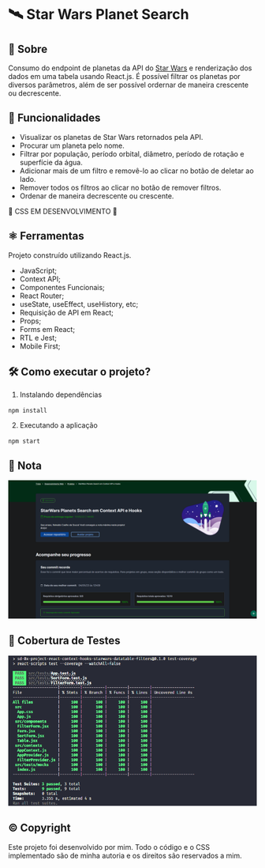 # 🛰 Star Wars Planet Search

## 📘 Sobre

Consumo do endpoint de planetas da API do [Star Wars](https://swapi.dev/api/planets) e renderização dos dados em uma tabela usando React.js. É possível filtrar os planetas por diversos parâmetros, além de ser possível ordernar de maneira crescente ou decrescente.

## 🧩 Funcionalidades

- Visualizar os planetas de Star Wars retornados pela API.
- Procurar um planeta pelo nome.
- Filtrar por população, período orbital, diâmetro, período de rotação e superfície da água.
- Adicionar mais de um filtro e removê-lo ao clicar no botão de deletar ao lado.
- Remover todos os filtros ao clicar no botão de remover filtros.
- Ordenar de maneira decrescente ou crescente.

🚧 CSS EM DESENVOLVIMENTO 🚧

## ⚛️ Ferramentas

Projeto construído utilizando React.js.

- JavaScript;
- Context API;
- Componentes Funcionais;
- React Router;
- useState, useEffect, useHistory, etc;
- Requisição de API em React;
- Props;
- Forms em React;
- RTL e Jest;
- Mobile First;

## 🛠️ Como executar o projeto?

1. Instalando dependências

`npm install`

2. Executando a aplicação

`npm start`

## 📝 Nota

<img src='/grade.png' alt='100% de aprovação no projeto' />

## 🧪 Cobertura de Testes

<img src='/coverage.png' alt='100% em cobertura de códigos' >

## ©️ Copyright

Este projeto foi desenvolvido por mim. Todo o código e o CSS implementado são de minha autoria e os direitos são reservados a mim.
